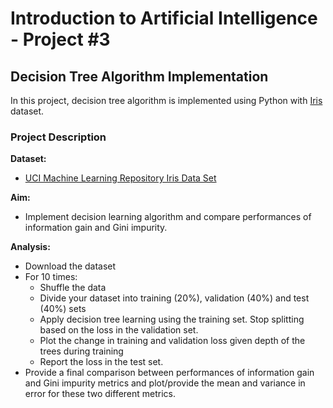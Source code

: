 # Introduction to Artificial Intelligence - Project #3
## Decision Tree Algorithm Implementation

In this project, decision tree algorithm is implemented using Python with [Iris](https://archive.ics.uci.edu/ml/datasets/iris) dataset.

### Project Description

**Dataset:** 
- [UCI Machine Learning Repository Iris Data Set](https://archive.ics.uci.edu/ml/datasets/iris)

**Aim:**
- Implement decision learning algorithm and compare performances of
information gain and Gini impurity.

**Analysis:**
- Download the dataset
- For 10 times:
   - Shuffle the data
   - Divide your dataset into training (20%), validation (40%) and test
(40%) sets
   - Apply decision tree learning using the training set. Stop splitting
based on the loss in the validation set.
   - Plot the change in training and validation loss given depth of the
trees during training
   - Report the loss in the test set.
- Provide a final comparison between performances of information gain
and Gini impurity metrics and plot/provide the mean and variance in
error for these two different metrics.